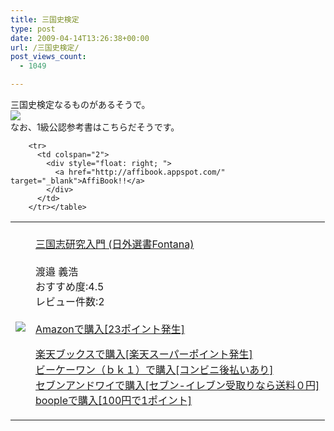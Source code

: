```yaml
---
title: 三国史検定
type: post
date: 2009-04-14T13:26:38+00:00
url: /三国史検定/
post_views_count:
  - 1049

---
```

三国史検定なるものがあるそうで。  
[<img src="https://i1.wp.com/jqinglong.html.xdomain.jp/bimg/2009/04/14/banner01.jpg" border="0"  data-recalc-dims="1" />][1]  
なお、1級公認参考書はこちらだそうです。

<table>
  <tr>
    <td>
      <a href="http://www.amazon.co.jp/%E4%B8%89%E5%9B%BD%E5%BF%97%E7%A0%94%E7%A9%B6%E5%85%A5%E9%96%80-%E6%97%A5%E5%A4%96%E9%81%B8%E6%9B%B8Fontana-%E6%B8%A1%E9%82%89-%E7%BE%A9%E6%B5%A9/dp/4816920595%3FSubscriptionId%3D1JWQWN8E4Z5TR27962G2%26tag%3Dgaeaffibook-22%26linkCode%3Dxm2%26camp%3D2025%26creative%3D165953%26creativeASIN%3D4816920595" target="_blank"><br /> <img src="https://i1.wp.com/ecx.images-amazon.com/images/I/511eWDqxOaL._SL160_.jpg" style="border-style:none;" data-recalc-dims="1" /><br /> </a>
    </td>
    <td>
      <a href="http://www.amazon.co.jp/%E4%B8%89%E5%9B%BD%E5%BF%97%E7%A0%94%E7%A9%B6%E5%85%A5%E9%96%80-%E6%97%A5%E5%A4%96%E9%81%B8%E6%9B%B8Fontana-%E6%B8%A1%E9%82%89-%E7%BE%A9%E6%B5%A9/dp/4816920595%3FSubscriptionId%3D1JWQWN8E4Z5TR27962G2%26tag%3Dgaeaffibook-22%26linkCode%3Dxm2%26camp%3D2025%26creative%3D165953%26creativeASIN%3D4816920595" target="_blank"><br /> 三国志研究入門 (日外選書Fontana)<br /> </a><br /> 渡邉 義浩<br /> おすすめ度:4.5<br /> レビュー件数:2<br /> <a href="http://www.amazon.co.jp/%E4%B8%89%E5%9B%BD%E5%BF%97%E7%A0%94%E7%A9%B6%E5%85%A5%E9%96%80-%E6%97%A5%E5%A4%96%E9%81%B8%E6%9B%B8Fontana-%E6%B8%A1%E9%82%89-%E7%BE%A9%E6%B5%A9/dp/4816920595%3FSubscriptionId%3D1JWQWN8E4Z5TR27962G2%26tag%3Dgaeaffibook-22%26linkCode%3Dxm2%26camp%3D2025%26creative%3D165953%26creativeASIN%3D4816920595" target="_blank"><br /> Amazonで購入[23ポイント発生]<br /> </a></p>
      <p>
        <a href="http://px.a8.net/svt/ejp?a8mat=1HPMBE+5CX82+1N6+BW8O2&#038;a8ejpredirect=http%3A%2F%2Fsearch.books.rakuten.co.jp%2Fbksearch%2Fdt%3Fg%3D001%26bisbn%3D4816920595" target="_blank">楽天ブックスで購入[楽天スーパーポイント発生]</a><br /> <img border="0" width="1" height="1" src="https://i2.wp.com/www12.a8.net/0.gif?resize=1%2C1" alt="" data-recalc-dims="1" /><br /> <a href="http://px.a8.net/svt/ejp?a8mat=1HRMFS+EEKKOI+10UY+HUKPU&#038;a8ejpredirect=http%3A%2F%2Fwww.bk1.jp%2FkeywordSearchResult%2F%3Fkeyword%3D4816920595%26storeCd%3D1%26searchFlg%3D9%26x%3D43%26y%3D11%26partnerid%3D02a801" target="_blank">ビーケーワン（ｂｋ１）で購入[コンビニ後払いあり]</a><br /> <img border="0" width="1" height="1" src="https://i2.wp.com/www12.a8.net/0.gif?resize=1%2C1" alt="" data-recalc-dims="1" /><br /> <a href="http://click.linksynergy.com/fs-bin/statform?id=aR0TIOX*qAA&#038;offerid=137560&#038;bnid=1490&#038;subid=&#038;subid=0&#038;kword_in=4816920595&#038;oop=on" target="_blank">セブンアンドワイで購入[セブン-イレブン受取りなら送料０円]</a><IMG width=1 height=1 border=0 src="http://ad.linksynergy.com/fs-bin/show?id=aR0TIOX*qAA&bids=137560&type=5&subid=0"><br /> <a href="http://click.linksynergy.com/fs-bin/statform?id=aR0TIOX*qAA&#038;offerid=33310&#038;bnid=2&#038;subid=0&#038;ifc=4&#038;ifr=9784816920592" target="_blank">boopleで購入[100円で1ポイント]</a> </td> </tr> 
        
        <tr>
          <td colspan="2">
            <div style="float: right; ">
              <a href="http://affibook.appspot.com/" target="_blank">AffiBook!!</a>
            </div>
          </td>
        </tr></table>

 [1]: http://www.3594kentei.com/